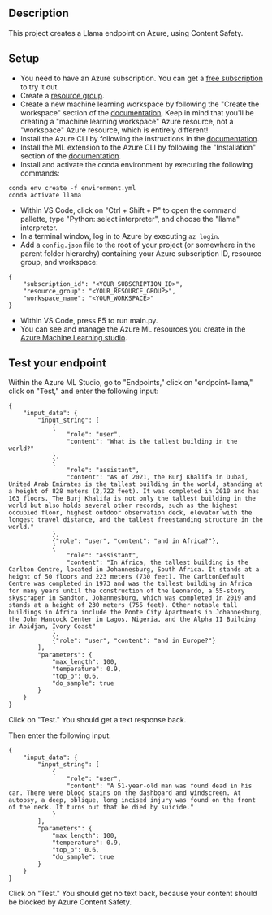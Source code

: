 ## Description

This project creates a Llama endpoint on Azure, using Content Safety.

## Setup

- You need to have an Azure subscription. You can get a [free subscription](https://azure.microsoft.com/en-us/free) to try it out.
- Create a [resource group](https://docs.microsoft.com/en-us/azure/azure-resource-manager/management/manage-resource-groups-portal).
- Create a new machine learning workspace by following the "Create the workspace" section of the [documentation](https://docs.microsoft.com/en-us/azure/machine-learning/quickstart-create-resources). Keep in mind that you'll be creating a "machine learning workspace" Azure resource, not a "workspace" Azure resource, which is entirely different!
- Install the Azure CLI by following the instructions in the [documentation](https://docs.microsoft.com/en-us/cli/azure/install-azure-cli).
- Install the ML extension to the Azure CLI by following the "Installation" section of the [documentation](https://docs.microsoft.com/en-us/azure/machine-learning/how-to-configure-cli).
- Install and activate the conda environment by executing the following commands:

```
conda env create -f environment.yml
conda activate llama
```

- Within VS Code, click on "Ctrl + Shift + P" to open the command pallette, type "Python: select interpreter", and choose the "llama" interpreter.
- In a terminal window, log in to Azure by executing `az login`.
- Add a `config.json` file to the root of your project (or somewhere in the parent folder hierarchy) containing your Azure subscription ID, resource group, and workspace:

```
{
    "subscription_id": "<YOUR_SUBSCRIPTION_ID>",
    "resource_group": "<YOUR_RESOURCE_GROUP>",
    "workspace_name": "<YOUR_WORKSPACE>"
}
```

- Within VS Code, press F5 to run main.py.
- You can see and manage the Azure ML resources you create in the [Azure Machine Learning studio](https://ml.azure.com/).

## Test your endpoint

Within the Azure ML Studio, go to "Endpoints," click on "endpoint-llama," click on "Test," and enter the following input:

```
{
    "input_data": {
        "input_string": [
            {
                "role": "user",
                "content": "What is the tallest building in the world?"
            },
            {
                "role": "assistant",
                "content": "As of 2021, the Burj Khalifa in Dubai, United Arab Emirates is the tallest building in the world, standing at a height of 828 meters (2,722 feet). It was completed in 2010 and has 163 floors. The Burj Khalifa is not only the tallest building in the world but also holds several other records, such as the highest occupied floor, highest outdoor observation deck, elevator with the longest travel distance, and the tallest freestanding structure in the world."
            },
            {"role": "user", "content": "and in Africa?"},
            {
                "role": "assistant",
                "content": "In Africa, the tallest building is the Carlton Centre, located in Johannesburg, South Africa. It stands at a height of 50 floors and 223 meters (730 feet). The CarltonDefault Centre was completed in 1973 and was the tallest building in Africa for many years until the construction of the Leonardo, a 55-story skyscraper in Sandton, Johannesburg, which was completed in 2019 and stands at a height of 230 meters (755 feet). Other notable tall buildings in Africa include the Ponte City Apartments in Johannesburg, the John Hancock Center in Lagos, Nigeria, and the Alpha II Building in Abidjan, Ivory Coast"
            },
            {"role": "user", "content": "and in Europe?"}
        ],
        "parameters": {
            "max_length": 100,
            "temperature": 0.9,
            "top_p": 0.6,
            "do_sample": true
        }
    }
}
```

Click on "Test." You should get a text response back.

Then enter the following input:

```
{
    "input_data": {
        "input_string": [
            {
                "role": "user",
                "content": "A 51-year-old man was found dead in his car. There were blood stains on the dashboard and windscreen. At autopsy, a deep, oblique, long incised injury was found on the front of the neck. It turns out that he died by suicide."
            }
        ],
        "parameters": {
            "max_length": 100,
            "temperature": 0.9,
            "top_p": 0.6,
            "do_sample": true
        }
    }
}
```

Click on "Test." You should get no text back, because your content should be blocked by Azure Content Safety.
